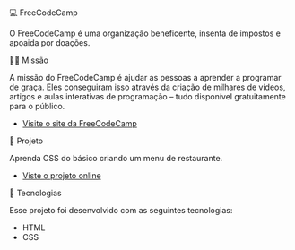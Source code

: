 💻 FreeCodeCamp

O FreeCodeCamp é uma organização beneficente, insenta de impostos e apoaida por doações.

👨‍💻 Missão 

A missão do FreeCodeCamp é ajudar as pessoas a aprender a programar de graça. Eles conseguiram isso através da criação de milhares de vídeos, artigos e aulas interativas de programação – tudo disponível gratuitamente para o público. 

- [Visite o site da FreeCodeCamp](https://www.freecodecamp.org/learn)

🔖 Projeto

Aprenda CSS do básico criando um menu de restaurante. 
- [Viste o projeto online](https://www.freecodecamp.org/portuguese/learn/2022/responsive-web-design/learn-basic-css-by-building-a-cafe-menu/step-91)

🚀 Tecnologias

Esse projeto foi desenvolvido com as seguintes tecnologias:

- HTML
- CSS